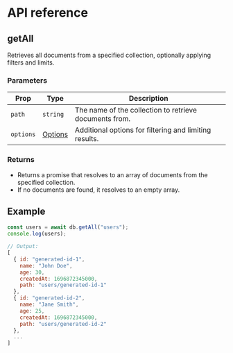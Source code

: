 # API reference

## getAll

Retrieves all documents from a specified collection, optionally applying filters and limits.

### Parameters

| Prop      | Type                                     | Description                                            |
|-----------|------------------------------------------|--------------------------------------------------------|
| `path`    | `string`                                 | The name of the collection to retrieve documents from. |
| `options` | [Options](../types-reference/options.md) | Additional options for filtering and limiting results. |

### Returns

- Returns a promise that resolves to an array of documents from the specified collection.
- If no documents are found, it resolves to an empty array.

## Example

```js
const users = await db.getAll("users");
console.log(users);

// Output: 
[
  { id: "generated-id-1", 
    name: "John Doe", 
    age: 30, 
    createdAt: 1696872345000, 
    path: "users/generated-id-1" 
  },
  { id: "generated-id-2", 
    name: "Jane Smith", 
    age: 25, 
    createdAt: 1696872345000, 
    path: "users/generated-id-2" 
  },
  ...
]
```

